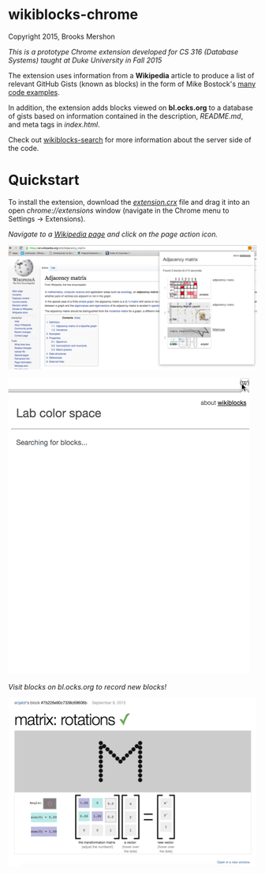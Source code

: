 wikiblocks-chrome
=================

Copyright 2015, Brooks Mershon

*This is a prototype Chrome extension developed for CS 316 (Database Systems) taught at Duke University in Fall 2015*

The extension uses information from a **Wikipedia** article to produce a list of relevant GitHub Gists (known as blocks) in the form of Mike Bostock's [many code examples](http://bl.ocks.org).

In addition, the extension adds blocks viewed on **bl.ocks.org** to a database of gists based on information contained in the description, *README.md*, and meta tags in *index.html*.

Check out [wikiblocks-search](https://github.com/bmershon/wikiblocks-search) for more information about the server side of the code.

# Quickstart

To install the extension, download the *[extension.crx](https://github.com/wikiblocks/wikiblocks-chrome/raw/master/extension.crx)* file and drag it into an open *chrome://extensions* window (navigate in the Chrome menu to Settings -> Extensions).

*Navigate to a [Wikipedia page](https://en.wikipedia.org/wiki/Adjacency_matrix) and click on the page action icon.*

![Wikiblocks Chrome Extension](/images/wikipedia.png)

![Wikiblocks Chrome Extension](/images/lab-color.gif)


*Visit blocks on bl.ocks.org to record new blocks!*

![Discover new blocks](/images/blocks.png)

